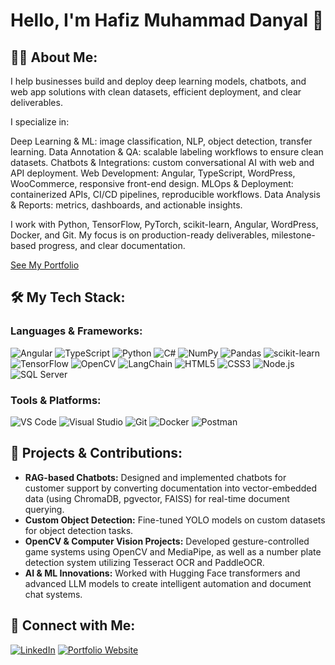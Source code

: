 # Hello, I'm Hafiz Muhammad Danyal 👋

## 👨‍💻 About Me:
I help businesses build and deploy deep learning models, chatbots, and web app solutions with clean datasets, efficient deployment, and clear deliverables.

I specialize in:

Deep Learning & ML: image classification, NLP, object detection, transfer learning.
Data Annotation & QA: scalable labeling workflows to ensure clean datasets.
Chatbots & Integrations: custom conversational AI with web and API deployment.
Web Development: Angular, TypeScript, WordPress, WooCommerce, responsive front-end design.
MLOps & Deployment: containerized APIs, CI/CD pipelines, reproducible workflows.
Data Analysis & Reports: metrics, dashboards, and actionable insights.

I work with Python, TensorFlow, PyTorch, scikit-learn, Angular, WordPress, Docker, and Git. My focus is on production-ready deliverables, milestone-based progress, and clear documentation.

[See My Portfolio](https://danyalsajid.netlify.app/)




## 🛠️ My Tech Stack:
### Languages & Frameworks:
![Angular](https://img.shields.io/badge/-Angular-026e00?style=flat&logo=angular&logoColor=white)
![TypeScript](https://img.shields.io/badge/-TypeScript-3178C6?style=flat&logo=typescript&logoColor=white)
![Python](https://img.shields.io/badge/-Python-3776AB?style=flat&logo=python&logoColor=white)
![C#](https://img.shields.io/badge/-C%23-239120?style=flat&logo=c-sharp&logoColor=white)
![NumPy](https://img.shields.io/badge/-NumPy-013243?style=flat&logo=numpy&logoColor=white)
![Pandas](https://img.shields.io/badge/-Pandas-150458?style=flat&logo=pandas&logoColor=white)
![scikit-learn](https://img.shields.io/badge/-scikit--learn-F7931E?style=flat&logo=scikit-learn&logoColor=white)
![TensorFlow](https://img.shields.io/badge/-TensorFlow-FF6F00?style=flat&logo=tensorflow&logoColor=white)
![OpenCV](https://img.shields.io/badge/-OpenCV-5C3EE8?style=flat&logo=opencv&logoColor=white)
![LangChain](https://img.shields.io/badge/-LangChain-3766AB?style=flat&logo=langchain&logoColor=white)
![HTML5](https://img.shields.io/badge/-HTML5-E34F26?style=flat&logo=html5&logoColor=white)
![CSS3](https://img.shields.io/badge/-CSS3-1572B6?style=flat&logo=css3&logoColor=white)
![Node.js](https://img.shields.io/badge/-Node.js-339933?style=flat&logo=node.js&logoColor=white)
![SQL Server](https://img.shields.io/badge/-SQL%20Server-CC2927?style=flat&logo=microsoft-sql-server&logoColor=white)

### Tools & Platforms:
![VS Code](https://img.shields.io/badge/-VS%20Code-007ACC?style=flat&logo=visual-studio-code&logoColor=white)
![Visual Studio](https://img.shields.io/badge/-Visual%20Studio-5C2D91?style=flat&logo=visual-studio&logoColor=white)
![Git](https://img.shields.io/badge/-Git-F1502F?style=flat&logo=git&logoColor=white)
![Docker](https://img.shields.io/badge/-Docker-2496ED?style=flat&logo=docker&logoColor=white)
![Postman](https://img.shields.io/badge/-Postman-FF6C37?style=flat&logo=postman&logoColor=white)

## 🚀 Projects & Contributions:
- **RAG-based Chatbots:** Designed and implemented chatbots for customer support by converting documentation into vector-embedded data (using ChromaDB, pgvector, FAISS) for real-time document querying.
- **Custom Object Detection:** Fine-tuned YOLO models on custom datasets for object detection tasks.
- **OpenCV & Computer Vision Projects:** Developed gesture-controlled game systems using OpenCV and MediaPipe, as well as a number plate detection system utilizing Tesseract OCR and PaddleOCR.
- **AI & ML Innovations:** Worked with Hugging Face transformers and advanced LLM models to create intelligent automation and document chat systems.

## 🤝 Connect with Me:
[![LinkedIn](https://img.shields.io/badge/LinkedIn-blue?logo=linkedin)](https://www.linkedin.com/in/hm-danyal-sajid-69b993233/)
[![Portfolio Website](https://img.shields.io/badge/Portfolio-Website-blue?logo=Portfolio-Website)](https://danyalsajid.netlify.app/)
